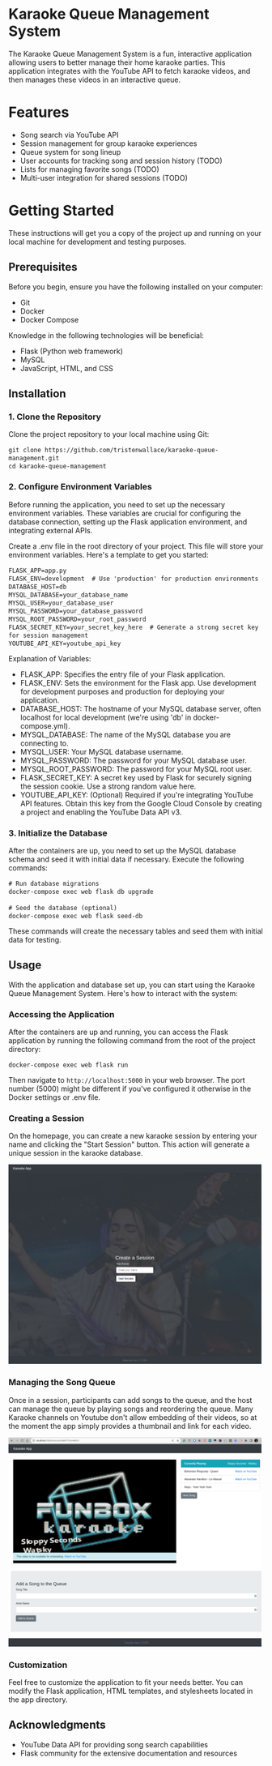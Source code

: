 # Karaoke Queue Management System

The Karaoke Queue Management System is a fun, interactive application allowing users to better manage their home karaoke parties. This application integrates with the YouTube API to fetch karaoke videos, and then manages these videos in an interactive queue.

# Features

- Song search via YouTube API
- Session management for group karaoke experiences
- Queue system for song lineup
- User accounts for tracking song and session history (TODO)
- Lists for managing favorite songs (TODO)
- Multi-user integration for shared sessions (TODO)

# Getting Started

These instructions will get you a copy of the project up and running on your local machine for development and testing purposes.

## Prerequisites

Before you begin, ensure you have the following installed on your computer:

- Git
- Docker
- Docker Compose

Knowledge in the following technologies will be beneficial:

- Flask (Python web framework)
- MySQL
- JavaScript, HTML, and CSS

## Installation

### 1. Clone the Repository

Clone the project repository to your local machine using Git:

```
git clone https://github.com/tristenwallace/karaoke-queue-management.git
cd karaoke-queue-management
```

### 2. Configure Environment Variables

Before running the application, you need to set up the necessary environment variables. These variables are crucial for configuring the database connection, setting up the Flask application environment, and integrating external APIs.

Create a .env file in the root directory of your project. This file will store your environment variables. Here's a template to get you started:

```
FLASK_APP=app.py
FLASK_ENV=development  # Use 'production' for production environments
DATABASE_HOST=db
MYSQL_DATABASE=your_database_name
MYSQL_USER=your_database_user
MYSQL_PASSWORD=your_database_password
MYSQL_ROOT_PASSWORD=your_root_password
FLASK_SECRET_KEY=your_secret_key_here  # Generate a strong secret key for session management
YOUTUBE_API_KEY=youtube_api_key
```

Explanation of Variables:
- FLASK_APP: Specifies the entry file of your Flask application.
- FLASK_ENV: Sets the environment for the Flask app. Use development for development purposes and production for deploying your application.
- DATABASE_HOST: The hostname of your MySQL database server, often localhost for local development (we're using 'db' in docker-compose.yml).
- MYSQL_DATABASE: The name of the MySQL database you are connecting to.
- MYSQL_USER: Your MySQL database username.
- MYSQL_PASSWORD: The password for your MySQL database user.
- MYSQL_ROOT_PASSWORD: The password for your MySQL root user.
- FLASK_SECRET_KEY: A secret key used by Flask for securely signing the session cookie. Use a strong random value here.
- YOUTUBE_API_KEY: (Optional) Required if you're integrating YouTube API features. Obtain this key from the Google Cloud Console by creating a project and enabling the YouTube Data API v3.

### 3. Initialize the Database

After the containers are up, you need to set up the MySQL database schema and seed it with initial data if necessary. Execute the following commands:

```
# Run database migrations
docker-compose exec web flask db upgrade

# Seed the database (optional)
docker-compose exec web flask seed-db
```
These commands will create the necessary tables and seed them with initial data for testing.

## Usage

With the application and database set up, you can start using the Karaoke Queue Management System. Here's how to interact with the system:

### Accessing the Application

After the containers are up and running, you can access the Flask application by running the following command from the root of the project directory:

```
docker-compose exec web flask run
```

Then navigate to `http://localhost:5000` in your web browser. The port number (5000) might be different if you've configured it otherwise in the Docker settings or .env file.


### Creating a Session

On the homepage, you can create a new karaoke session by entering your name and clicking the "Start Session" button. This action will generate a unique session in the karaoke database.

<img src="app/static/images/homepage_v2.0.0.png" alt="Homepage" width="500"/>

### Managing the Song Queue

Once in a session, participants can add songs to the queue, and the host can manage the queue by playing songs and reordering the queue. Many Karaoke channels on Youtube don't allow 
embedding of their videos, so at the moment the app simply provides a thumbnail and link for each video.

<img src="app/static/images/session_page_v2.0.0.png" alt="Homepage" width="500"/>

### Customization

Feel free to customize the application to fit your needs better. You can modify the Flask application, HTML templates, and stylesheets located in the app directory.


## Acknowledgments

- YouTube Data API for providing song search capabilities
- Flask community for the extensive documentation and resources
